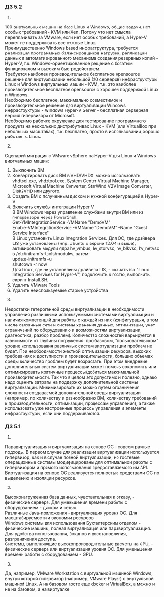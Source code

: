 ### ДЗ 5.2
1.
100 виртуальных машин на базе Linux и Windows, общие задачи, нет особых требований - KVM или Xen. Потому что нет смысла переплачивать за VMware, если нет особых требований, а Hyper-V может не поддерживать все нужные Linux.\
Преимущественно Windows based инфраструктура, требуется реализация программных балансировщиков нагрузки, репликации данных и автоматизированного механизма создания резервных копий - Hyper-V, т.к. Windows-ориентированное рещение с богатым функционалом и высоким быстродействием.\
Требуется наиболее производительное бесплатное opensource решение для виртуализации небольшой (20 серверов) инфраструктуры Linux и Windows виртуальных машин - KVM, т.к. это наиболее производительное бесплатное opensource с хорошей поддержкой Linux и Windows.\
Необходимо бесплатное, максимально совместимое и производительное решение для виртуализации Windows инфраструктуры - Windows Hyper-V Server - бесплатная серверная версия гипервизора от Microsoft.\
Необходимо рабочее окружение для тестирование программного продукта на нескольких дистрибутивах Linux - KVM (или VirtualBox при небольших масштабах), т.к. бесплатно, просто в использовании, хорошо работает с Linux.

2.
Cценарий миграции с VMware vSphere на Hyper-V для Linux и Windows виртуальных машин:
1) Выключить ВМ
2) Конвертировать диск ВМ в VHD/VHDX, можно использовать vhdtool.exe, vhdxtool.exe, System Center Virtual Machine Manager, Microsoft Virtual Machine Converter, StarWind V2V Image Converter, Disk2VHD или другого.
3) Создать ВМ с полученным диском и нужной конфигурацией в Hyper-V
4) Включить службы интеграции Hyper V\
В ВМ Windows через управление службами внутри ВМ или из гипервизора через PowerShell:\
Get-VMIntegrationService -VMName "DemoVM"\
Enable-VMIntegrationService -VMName "DemoVM" -Name "Guest Service Interface"\
В Linux установить Linux Integration Services. Для ОС, где драйвера LIS уже установлены (нпр. Ubuntu с версии 12.04 и выше), активировать модули ядра hv_vmbus, hv_storvsc, hv_blkvsc, hv_netvsc в /etc/initramfs-tools/modules, затем:\
update-initramfs –u\
shutdown -r now\
Для Linux, где не установлены драйвера LIS, - скачать iso "Linux Integration Services for Hyper-V", подключить к гостю, выполнить скрипт Install.SH.
5) Удалить VMware Tools
6) Удалить неиспользуемые старые устройства

3.
Недостатки гетерогенной среды виртуализации в необходимости управления различными используемыми системами виртуализации и наличия компетенций для работы с каждой из них (конфигурация, в том числе связанные сети и системы хранения данных, оптимизации, учет ограничений по оборудованию и возможностям виртуализации, диагностика, разбор проблем). Количество сложностей варьируется в зависимости от глубины погружения: про базовом, "пользовательском" уровне использования различных систем виртуализации проблем не будет. При необходимости жесткой оптимизации ресурсов, высоких требованиях к доступности и производительности, больших объемах среды количество проблем будет возрастать. При этом внедрение дополнительных систем виртуализации может помочь сэкономить или оптимизировать критичные процессы/добиться максимальной производительности. Так что в целом это допустимо и полезно, однако надо оценить затраты на поддержку дополнительной системы виртуализации. Минимизировать их можно путем ограничения сложности создаваемой дополнительной среды виртуализации (например, по количеству и разнообразию ВМ, количеству требований к производительности, оптимизации, процессам управления), а также использовать уже настроенные процессы управления и элементы инфраструктуры, если они поддерживаются.

### ДЗ 5.1
1. 
Паравиртуализация и виртуализация на основе ОС - совсем разные подходы. В первом случае для реализации виртуализации используется гипервизор, как и в случае полной виртуализации, но гостевые операционные системы модифицированы для оптимальной работы с гипервизором и прямого использования предоставляемого им API. Виртуализация на основе ОС реализуется полностью средствами ОС по выделению и изоляции ресурсов.

2. 
Высоконагруженная база данных, чувствительная к отказу, - физические сервера. Для уменьшения времени работы с оборудованием - диском и сетью.\
Различные Java-приложения - виртуализация уровня ОС. Для масштабируемости и экономии ресурсов.\
Windows системы для использования Бухгалтерским отделом - физические машины, полная виртуализация или паравиртуализация. Для удобства использования, бэкапов и восстановления, разграничения доступа.\
Системы, выполняющие высокопроизводительные расчеты на GPU, - физические сервера или виртуализация уровня ОС. Для уменьшения времени работы с оборудованием - GPU.

3. 
Да, например, VMware Workstation с виртуальной машиной Windows, внутри которой гипервизор (например, VMware Player) с виртуальной машиной Linux. А на базовом хосте еще docker и VirtualBox, а можно и не на базовом, а на виртуалке.
